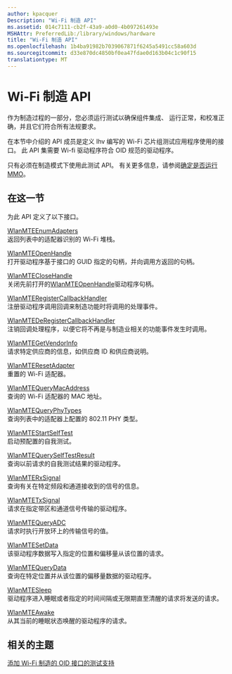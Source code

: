 ```yaml
---
author: kpacquer
Description: "Wi-Fi 制造 API"
ms.assetid: 014c7111-cb2f-43a9-a0d0-4b097261493e
MSHAttr: PreferredLib:/library/windows/hardware
title: "Wi-Fi 制造 API"
ms.openlocfilehash: 1b4ba91982b7039067871f6245a5491cc58a603d
ms.sourcegitcommit: d33e870dc4850bf0ea47fdae0d163b04c1c90f15
translationtype: MT
---
```

# <a name="wi-fi-manufacturing-api"></a>Wi-Fi 制造 API


作为制造过程的一部分，您必须运行测试以确保组件集成、 运行正常，和校准正确，并且它们符合所有法规要求。

在本节中介绍的 API 成员是定义 Ihv 编写的 Wi-Fi 芯片组测试应用程序使用的接口。 此 API 集需要 Wi-fi 驱动程序符合 OID 规范的驱动程序。

只有必须在制造模式下使用此测试 API。 有关更多信息，请参阅[确定是否运行 MMO](determine-if-mmos-is-running.md)。

## <a name="span-idinthissectionspanspan-idinthissectionspanspan-idinthissectionspanin-this-section"></a><span id="In_this_section"></span><span id="in_this_section"></span><span id="IN_THIS_SECTION"></span>在这一节


为此 API 定义了以下接口。

<span id="WlanMTEEnumAdapters"></span><span id="wlanmteenumadapters"></span><span id="WLANMTEENUMADAPTERS"></span>[WlanMTEEnumAdapters](wlanmteenumadapters.md)  
返回列表中的适配器识别的 Wi-Fi 堆栈。

<span id="WlanMTEOpenHandle"></span><span id="wlanmteopenhandle"></span><span id="WLANMTEOPENHANDLE"></span>[WlanMTEOpenHandle](wlanmteopenhandle.md)  
打开驱动程序基于接口的 GUID 指定的句柄，并向调用方返回的句柄。

<span id="WlanMTECloseHandle"></span><span id="wlanmteclosehandle"></span><span id="WLANMTECLOSEHANDLE"></span>[WlanMTECloseHandle](wlanmteclosehandle.md)  
关闭先前打开的[WlanMTEOpenHandle](wlanmteopenhandle.md)驱动程序句柄。

<span id="WlanMTERegisterCallbackHandler"></span><span id="wlanmteregistercallbackhandler"></span><span id="WLANMTEREGISTERCALLBACKHANDLER"></span>[WlanMTERegisterCallbackHandler](wlanmteregistercallbackhandler.md)  
注册驱动程序调用回调来制造功能时将调用的处理事件。

<span id="WlanMTEDeRegisterCallbackHandler"></span><span id="wlanmtederegistercallbackhandler"></span><span id="WLANMTEDEREGISTERCALLBACKHANDLER"></span>[WlanMTEDeRegisterCallbackHandler](wlanmtederegistercallbackhandler.md)  
注销回调处理程序，以便它将不再是与制造业相关的功能事件发生时调用。

<span id="WlanMTEGetVendorInfo"></span><span id="wlanmtegetvendorinfo"></span><span id="WLANMTEGETVENDORINFO"></span>[WlanMTEGetVendorInfo](wlanmtegetvendorinfo.md)  
请求特定供应商的信息，如供应商 ID 和供应商说明。

<span id="WlanMTEResetAdapter"></span><span id="wlanmteresetadapter"></span><span id="WLANMTERESETADAPTER"></span>[WlanMTEResetAdapter](wlanmteresetadapter.md)  
重置的 Wi-Fi 适配器。

<span id="WlanMTEQueryMacAddress"></span><span id="wlanmtequerymacaddress"></span><span id="WLANMTEQUERYMACADDRESS"></span>[WlanMTEQueryMacAddress](wlanmtequerymacaddress.md)  
查询的 Wi-Fi 适配器的 MAC 地址。

<span id="WlanMTEQueryPhyTypes"></span><span id="wlanmtequeryphytypes"></span><span id="WLANMTEQUERYPHYTYPES"></span>[WlanMTEQueryPhyTypes](wlanmtequeryphytypes.md)  
查询列表中的适配器上配置的 802.11 PHY 类型。

<span id="WlanMTEStartSelfTest"></span><span id="wlanmtestartselftest"></span><span id="WLANMTESTARTSELFTEST"></span>[WlanMTEStartSelfTest](wlanmtestartselftest.md)  
启动预配置的自我测试。

<span id="WlanMTEQuerySelfTestResult"></span><span id="wlanmtequeryselftestresult"></span><span id="WLANMTEQUERYSELFTESTRESULT"></span>[WlanMTEQuerySelfTestResult](wlanmtequeryselftestresult.md)  
查询以前请求的自我测试结果的驱动程序。

<span id="WlanMTERxSignal"></span><span id="wlanmterxsignal"></span><span id="WLANMTERXSIGNAL"></span>[WlanMTERxSignal](wlanmterxsignal.md)  
查询有关在特定频段和通道接收到的信号的信息。

<span id="WlanMTETxSignal"></span><span id="wlanmtetxsignal"></span><span id="WLANMTETXSIGNAL"></span>[WlanMTETxSignal](wlanmtetxsignal.md)  
请求在指定带区和通道信号传输的驱动程序。

<span id="WlanMTEQueryADC"></span><span id="wlanmtequeryadc"></span><span id="WLANMTEQUERYADC"></span>[WlanMTEQueryADC](wlanmtequeryadc.md)  
请求时执行开放环上的传输信号的值。

<span id="WlanMTESetData"></span><span id="wlanmtesetdata"></span><span id="WLANMTESETDATA"></span>[WlanMTESetData](wlanmtesetdata.md)  
该驱动程序数据写入指定的位置和偏移量从该位置的请求。

<span id="WlanMTEQueryData"></span><span id="wlanmtequerydata"></span><span id="WLANMTEQUERYDATA"></span>[WlanMTEQueryData](wlanmtequerydata.md)  
查询在特定位置并从该位置的偏移量数据的驱动程序。

<span id="WlanMTESleep"></span><span id="wlanmtesleep"></span><span id="WLANMTESLEEP"></span>[WlanMTESleep](wlanmtesleep.md)  
驱动程序进入睡眠或者指定的时间间隔或无限期直至清醒的请求将发送的请求。

<span id="WlanMTEAwake"></span><span id="wlanmteawake"></span><span id="WLANMTEAWAKE"></span>[WlanMTEAwake](wlanmteawake.md)  
从其当前的睡眠状态唤醒的驱动程序的请求。

## <a name="span-idrelatedtopicsspanrelated-topics"></a><span id="related_topics"></span>相关的主题


[添加 Wi-Fi 制造的 OID 接口的测试支持](adding-wi-fi-manufacturing-test-support-to-the-oid-interface.md)

 

 






